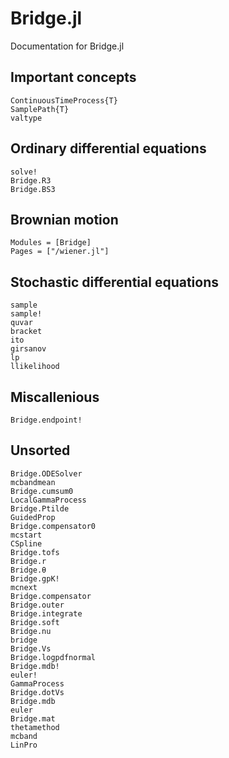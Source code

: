 # Bridge.jl

Documentation for Bridge.jl

## Important concepts

```@docs
ContinuousTimeProcess{T}
SamplePath{T}
valtype
```

## Ordinary differential equations

```@docs
solve!
Bridge.R3
Bridge.BS3
```

## Brownian motion

```@autodocs
Modules = [Bridge]
Pages = ["/wiener.jl"]
```

## Stochastic differential equations

```@docs
sample
sample!
quvar
bracket
ito
girsanov
lp
llikelihood
```

## Miscallenious
```@docs
Bridge.endpoint!
```

## Unsorted
```@docs
Bridge.ODESolver
mcbandmean 
Bridge.cumsum0 
LocalGammaProcess
Bridge.Ptilde
GuidedProp
Bridge.compensator0 
mcstart 
CSpline 
Bridge.tofs
Bridge.r
Bridge.θ 
Bridge.gpK! 
mcnext 
Bridge.compensator 
Bridge.outer 
Bridge.integrate 
Bridge.soft
Bridge.nu 
bridge
Bridge.Vs
Bridge.logpdfnormal
Bridge.mdb!
euler! 
GammaProcess
Bridge.dotVs
Bridge.mdb 
euler 
Bridge.mat 
thetamethod 
mcband 
LinPro
```